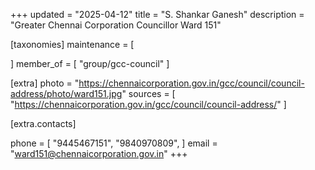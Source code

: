 +++
updated = "2025-04-12"
title = "S. Shankar Ganesh"
description = "Greater Chennai Corporation Councillor Ward 151"

[taxonomies]
maintenance = [

]
member_of = [
    "group/gcc-council"
]

[extra]
photo = "https://chennaicorporation.gov.in/gcc/council/council-address/photo/ward151.jpg"
sources = [
    "https://chennaicorporation.gov.in/gcc/council/council-address/"
]

[extra.contacts]

phone = [
    "9445467151",
    "9840970809",
    ]
email = "ward151@chennaicorporation.gov.in"
+++